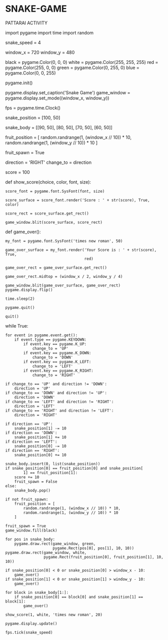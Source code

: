 # SNAKE-GAME
PATTARAI ACTIVITY

import pygame
import time
import random

snake_speed = 4

window_x = 720
window_y = 480

black = pygame.Color(0, 0, 0)
white = pygame.Color(255, 255, 255)
red = pygame.Color(255, 0, 0)
green = pygame.Color(0, 255, 0)
blue = pygame.Color(0, 0, 255)

pygame.init()

pygame.display.set_caption('Snake Game')
game_window = pygame.display.set_mode((window_x, window_y))

fps = pygame.time.Clock()

snake_position = [100, 50]

snake_body = [[90, 50], [80, 50], [70, 50], [60, 50]]

fruit_position = [
    random.randrange(1, (window_x // 10)) * 10,
    random.randrange(1, (window_y // 10)) * 10
]

fruit_spawn = True

direction = 'RIGHT'
change_to = direction

score = 100 


def show_score(choice, color, font, size):

    score_font = pygame.font.SysFont(font, size)

    score_surface = score_font.render('Score : ' + str(score), True, color)

    score_rect = score_surface.get_rect()

    game_window.blit(score_surface, score_rect)


def game_over():

    my_font = pygame.font.SysFont('times new roman', 50)

    game_over_surface = my_font.render('Your Score is : ' + str(score), True,
                                       red)

    game_over_rect = game_over_surface.get_rect()

    game_over_rect.midtop = (window_x / 2, window_y / 4)

    game_window.blit(game_over_surface, game_over_rect)
    pygame.display.flip()

    time.sleep(2)

    pygame.quit()

    quit()


while True:

    for event in pygame.event.get():
        if event.type == pygame.KEYDOWN:
            if event.key == pygame.K_UP:
                change_to = 'UP'
            if event.key == pygame.K_DOWN:
                change_to = 'DOWN'
            if event.key == pygame.K_LEFT:
                change_to = 'LEFT'
            if event.key == pygame.K_RIGHT:
                change_to = 'RIGHT'

    if change_to == 'UP' and direction != 'DOWN':
        direction = 'UP'
    if change_to == 'DOWN' and direction != 'UP':
        direction = 'DOWN'
    if change_to == 'LEFT' and direction != 'RIGHT':
        direction = 'LEFT'
    if change_to == 'RIGHT' and direction != 'LEFT':
        direction = 'RIGHT'

    if direction == 'UP':
        snake_position[1] -= 10
    if direction == 'DOWN':
        snake_position[1] += 10
    if direction == 'LEFT':
        snake_position[0] -= 10
    if direction == 'RIGHT':
        snake_position[0] += 10

    snake_body.insert(0, list(snake_position))
    if snake_position[0] == fruit_position[0] and snake_position[
            1] == fruit_position[1]:
        score += 10
        fruit_spawn = False
    else:
        snake_body.pop()

    if not fruit_spawn:
        fruit_position = [
            random.randrange(1, (window_x // 10)) * 10,
            random.randrange(1, (window_y // 10)) * 10
        ]

    fruit_spawn = True
    game_window.fill(black)

    for pos in snake_body:
        pygame.draw.rect(game_window, green,
                         pygame.Rect(pos[0], pos[1], 10, 10))
    pygame.draw.rect(game_window, white,
                     pygame.Rect(fruit_position[0], fruit_position[1], 10, 10))

    if snake_position[0] < 0 or snake_position[0] > window_x - 10:
        game_over()
    if snake_position[1] < 0 or snake_position[1] > window_y - 10:
        game_over()

    for block in snake_body[1:]:
        if snake_position[0] == block[0] and snake_position[1] == block[1]:
            game_over()

    show_score(1, white, 'times new roman', 20)

    pygame.display.update()

    fps.tick(snake_speed)
